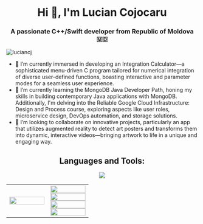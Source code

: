 <h1 align="center">Hi 👋, I'm Lucian Cojocaru</h1>
<h3 align="center">A passionate C++/Swift developer from Republic of Moldova 🇲🇩 </h3>
<p align="left"> <img src="https://komarev.com/ghpvc/?username=luciancj&label=Profile%20views&color=0e75b6&style=flat" alt="luciancj" /> </p>
<ul>
  <li>🔭 I’m currently immersed in developing an Integration Calculator—a sophisticated menu-driven C program tailored for numerical integration of diverse user-defined functions, boasting interactive and parameter modes for a seamless user experience.</li>
  <li>🌱 I’m currently learning the MongoDB Java Developer Path, honing my skills in building contemporary Java applications with MongoDB. Additionally, I'm delving into the Reliable Google Cloud Infrastructure: Design and Process course, exploring aspects like user roles, microservice design, DevOps automation, and storage solutions.</li>
  <li>👯 I’m looking to collaborate on innovative projects, particularly an app that utilizes augmented reality to detect art posters and transforms them into dynamic, interactive videos—bringing artwork to life in a unique and engaging way.</li>
</ul>
<h2 align="center">Languages and Tools:</h2>
<p align="center">
  <a href="https://skillicons.dev">
    <img src="https://skillicons.dev/icons?i=githubactions,latex,arduino,cmake,swift,html,ai,ps,gcp,cpp,c,python,mysql,r" />
  </a>
</p>
<table>
  <tr>
    <td width="50%">
      <a href="https://github-readme-stats.vercel.app/api?username=lucian&show_icons=true">
        <img width="100%" align="right" src="https://github.com/luciancj/luciancj/assets/72004477/8711fe24-e105-455f-9f1c-e964851dd4d9" />
      </a>
    </td>
    <td width="50%">
      <a href="https://github-readme-stats.vercel.app/api?username=lucian&show_icons=true">
        <img width="100%" align="left" src="https://github-readme-stats.vercel.app/api?username=luciancj&show_icons=true&theme=shadow_green&bg_color=00000000&text_color=ffffff" />
        <img width="100%" align="left" src="https://github-readme-stats.vercel.app/api/top-langs/?username=luciancj&layout=compact&show_icons=true&theme=shadow_green&bg_color=00000000&text_color=ffffff" />
        <img width="100%" align="left" src="https://github-readme-stats.vercel.app/api/pin/?username=luciancj&repo=Integration-calculator&theme=shadow_green&bg_color=00000000&text_color=ffffff&show_owner=true" />
        <img width="100%" align="left" src="https://github-readme-stats.vercel.app/api/pin/?username=luciancj&repo=Basics-of-Programming&theme=shadow_green&bg_color=00000000&text_color=ffffff&show_owner=true" />
      </a>
    </td>
  </tr>
</table>



